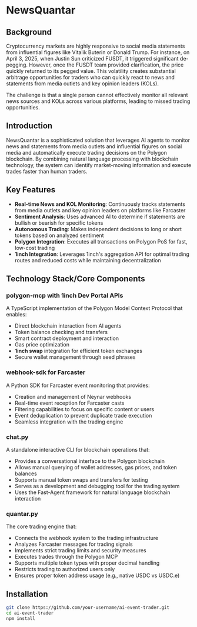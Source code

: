 # NewsQuantar

## Background

Cryptocurrency markets are highly responsive to social media statements from influential figures like Vitalik Buterin or Donald Trump. For instance, on April 3, 2025, when Justin Sun criticized FUSDT, it triggered significant de-pegging. However, once the FUSDT team provided clarification, the price quickly returned to its pegged value. This volatility creates substantial arbitrage opportunities for traders who can quickly react to news and statements from media outlets and key opinion leaders (KOLs).

The challenge is that a single person cannot effectively monitor all relevant news sources and KOLs across various platforms, leading to missed trading opportunities.

## Introduction

NewsQuantar is a sophisticated solution that leverages AI agents to monitor news and statements from media outlets and influential figures on social media and automatically execute trading decisions on the Polygon blockchain. By combining natural language processing with blockchain technology, the system can identify market-moving information and execute trades faster than human traders.

## Key Features

- **Real-time News and KOL Monitoring**: Continuously tracks statements from media outlets and key opinion leaders on platforms like Farcaster
- **Sentiment Analysis**: Uses advanced AI to determine if statements are bullish or bearish for specific tokens
- **Autonomous Trading**: Makes independent decisions to long or short tokens based on analyzed sentiment
- **Polygon Integration**: Executes all transactions on Polygon PoS for fast, low-cost trading
- **1inch Integration**: Leverages 1inch's aggregation API for optimal trading routes and reduced costs while maintaining decentralization

## Technology Stack/Core Components

### polygon-mcp with 1inch Dev Portal APIs

A TypeScript implementation of the Polygon Model Context Protocol that enables:

- Direct blockchain interaction from AI agents
- Token balance checking and transfers
- Smart contract deployment and interaction
- Gas price optimization
- **1inch swap** integration for efficient token exchanges
- Secure wallet management through seed phrases

### webhook-sdk for Farcaster

A Python SDK for Farcaster event monitoring that provides:

- Creation and management of Neynar webhooks
- Real-time event reception for Farcaster casts
- Filtering capabilities to focus on specific content or users
- Event deduplication to prevent duplicate trade execution
- Seamless integration with the trading engine

### chat.py

A standalone interactive CLI for blockchain operations that:

- Provides a conversational interface to the Polygon blockchain
- Allows manual querying of wallet addresses, gas prices, and token balances
- Supports manual token swaps and transfers for testing
- Serves as a development and debugging tool for the trading system
- Uses the Fast-Agent framework for natural language blockchain interaction

### quantar.py

The core trading engine that:

- Connects the webhook system to the trading infrastructure
- Analyzes Farcaster messages for trading signals
- Implements strict trading limits and security measures
- Executes trades through the Polygon MCP
- Supports multiple token types with proper decimal handling
- Restricts trading to authorized users only
- Ensures proper token address usage (e.g., native USDC vs USDC.e)

## Installation

```bash
git clone https://github.com/your-username/ai-event-trader.git
cd ai-event-trader
npm install
